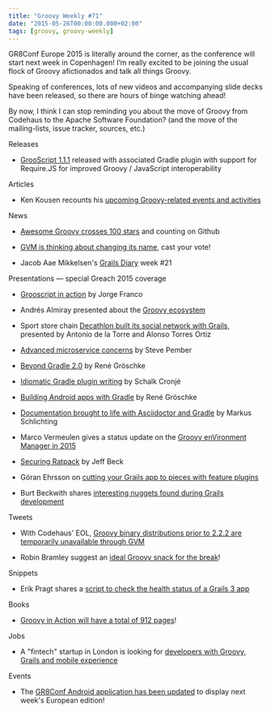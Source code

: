 ```yaml
---
title: "Groovy Weekly #71"
date: "2015-05-26T00:00:00.000+02:00"
tags: [groovy, groovy-weekly]
---
```


GR8Conf Europe 2015 is literally around the corner, as the conference will start next week in Copenhagen! I’m really excited to be joining the usual flock of Groovy afictionados and talk all things Groovy.

  

Speaking of conferences, lots of new videos and accompanying slide decks have been released, so there are hours of binge watching ahead!

  

By now, I think I can stop reminding you about the move of Groovy from Codehaus to the Apache Software Foundation? (and the move of the mailing-lists, issue tracker, sources, etc.)

Releases

*   [GrooScript 1.1.1](https://twitter.com/grooscript/status/602547059418386435) released with associated Gradle plugin with support for Require.JS for improved Groovy / JavaScript interoperability
    

Articles

*   Ken Kousen recounts his [upcoming Groovy-related events and activities](https://kousenit.wordpress.com/2015/05/25/upcoming-events-and-the-streak/)
    

News

*   [Awesome Groovy crosses 100 stars](https://github.com/kdabir/awesome-groovy) and counting on Github
    
*   [GVM is thinking about changing its name](https://twitter.com/gvmtool/status/603123176315424768), cast your vote!
    
*   Jacob Aae Mikkelsen's [Grails Diary](http://grydeske.net/news/show/97) week #21
    

Presentations — special Greach 2015 coverage

*   [Grooscript in action](http://greachconf.com/speakers/jorge-franco-grooscript-in-action/) by Jorge Franco
    
*   Andrés Almiray presented about the [Groovy ecosystem](http://greachconf.com/speakers/andres-almiray-the-groovy-ecosystem/)
    
*   Sport store chain [Decathlon built its social network with Grails](http://greachconf.com/speakers/antonio-de-la-torre-alonso-torres-decathlon-sportmeeting-sports-a-new-grails-discipline/), presented by Antonio de la Torre and Alonso Torres Ortiz
    
*   [Advanced microservice concerns](http://greachconf.com/speakers/steve-pember-advanced-microservice-concerns/) by Steve Pember
    
*   [Beyond Gradle 2.0](http://greachconf.com/speakers/rene-groeschke-beyond-gradle-2-0/) by René Gröschke
    
*   [Idiomatic Gradle plugin writing](http://greachconf.com/speakers/schalk-w-cronje-idiomatic-gradle-plugin-writing/) by Schalk Cronjé
    
*   [Building Android apps with Gradle](http://greachconf.com/speakers/rene-groeschke-building-android-apps-with-gradle/) by René Gröschke
    
*   [Documentation brought to life with Asciidoctor and Gradle](http://greachconf.com/speakers/markus-schlichting-documentation-brought-to-life-asciidoctor-gradle/) by Markus Schlichting
    
*   Marco Vermeulen gives a status update on the [Groovy enVironment Manager in 2015](http://greachconf.com/speakers/marco-vermeulen-groovy-environment-manager-2015/)
    
*   [Securing Ratpack](http://greachconf.com/speakers/jeff-beck-securing-ratpack/) by Jeff Beck
    
*   Göran Ehrsson on [cutting your Grails app to pieces with feature plugins](http://greachconf.com/speakers/goran-ehrsson-cut-your-grails-application-to-pieces-build-feature-plugins/)
    
*   Burt Beckwith shares [interesting nuggets found during Grails development](http://greachconf.com/speakers/burt-beckwith-little-did-he-know/)
    

Tweets

*   With Codehaus' EOL, [Groovy binary distributions prior to 2.2.2 are temporarily unavailable through GVM](https://twitter.com/gvmtool/status/601312032881844224)
    
*   Robin Bramley suggest an [ideal Groovy snack for the break](https://twitter.com/rbramley/status/601350754595639297)!
    

Snippets

*   Erik Pragt shares a [script to check the health status of a Grails 3 app](https://gist.github.com/bodiam/fe3f8448e8296bc2e07d)
    

Books

*   [Groovy in Action will have a total of 912 pages](https://twitter.com/mittie/status/603286822396010496)!
    

Jobs

*   A "fintech" startup in London is looking for [developers with Groovy, Grails and mobile experience](https://twitter.com/Charliedysonrec/status/601496181106171904)
    

Events

*   The [GR8Conf Android application has been updated](https://twitter.com/CedricChampeau/status/603145483914215424) to display next week's European edition!